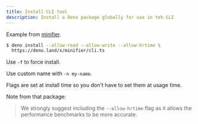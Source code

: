 ```yaml
---
title: Install CLI tool
description: Install a Deno package globally for use in teh CLI
---
```



Example from [minifier](https://deno.land/x/minifier).

```sh
$ deno install --allow-read --allow-write --allow-hrtime \
  https://deno.land/x/minifier/cli.ts
```

Use `-f` to force install.

Use custom name with `-n my-name`.

Flags are set at install time so you don't have to set them at usage time.

Note from that package:

> We strongly suggest including the `--allow-hrtime` flag as it allows the performance benchmarks to be more accurate.
